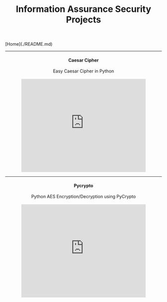<center><h1>Information Assurance Security Projects</h1></center>
<br>
<br>
[Home](./README.md)
<hr>

  
  <center><h4>Caesar Cipher</h4></center>
  <center>Easy Caesar Cipher in Python</center>
  <br>
  <center><iframe width="400" height="300" src="https://www.youtube.com/embed/zOvi3XvL1QA" frameborder="0" allow="accelerometer; autoplay; clipboard-write; encrypted-media; gyroscope; picture-in-picture" allowfullscreen></iframe></center>
  <hr>
  <center><h4>Pycrypto</h4></center>
  <center>Python AES Encryption/Decryption using PyCrypto</center>
  <br>
  <center><iframe width="400" height="300" src="https://www.youtube.com/embed/1yXhYoS82M0" frameborder="0" allow="accelerometer; autoplay; clipboard-write; encrypted-media; gyroscope; picture-in-picture" allowfullscreen></iframe></center>
<br>
